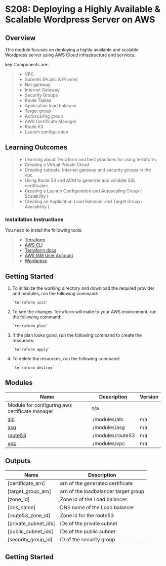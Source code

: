 # S208: Deploying a Highly Available & Scalable Wordpress Server on AWS

## Overview

This module focuses on deploying a highly available and scalable Wordpress server using AWS Cloud infrastructure and services. 

key Components are:

> - VPC
> - Subnets (Public & Private)
> - Nat gateway
> - Internet Gateway
> - Security Groups
> - Route Tables
> - Application load balancer
> - Target group
> - Autoscailing group
> - AWS Certificate Manager
> - Route 53
> - Launch configuration

## Learning Outcomes

> - Learning about Terraform and best practices for using terraform.
> - Creating a Virtual Private Cloud
> - Creating subnets, Internet gateway and security groups in the vpc.
> - Using Route 53 and ACM to generate and validate SSL certificates.
> - Creating a Launch Configuration and Autoscaling Group ( Scalability )
> - Creating an Application Load Balancer and Target Group  ( Availability )

### Installation Instructions

You need to install the following tools:

> - [Terraform](https://www.terraform.io/downloads)
> - [AWS CLI](https://docs.aws.amazon.com/cli/latest/userguide/getting-started-install.html)
> - [Terraform docs](https://terraform-docs.io/user-guide/installation/)
> - [AWS IAM User Account](https://aws.amazon.com/console/)  
> - [Wordpress](https://wordpress.org/download/)

## Getting Started

1.  To initialize the working directory and download the required provider and modules, run the following command:

		`terraform init` 

2.  To see the changes Terraform will make to your AWS environment, run the following command:

		`terraform plan` 

3.  If the plan looks good, run the following command to create the resources:

		`terraform apply` 

4.  To delete the resources, run the following command:

		`terraform destroy` 

## Modules

| Name | Description | Version |
|------|--------|---------|
| <a name="module_acm"></a> Module for configuring aws certificate manager| n/a |
| <a name="module_loadbalancer"></a> [alb](#module\_loadbalancer) | ./modules/alb | n/a |
| <a name="module_webserver"></a> [asg](#module\_webserver) | ./modules/asg | n/a |
| <a name="module_route53"></a> [route53](#module\_route53) | ./modules/route53 | n/a |
| <a name="module_subnet"></a> [vpc](#module\_subnet) | ./modules/vpc | n/a |

## Outputs

| Name | Description |
|------|-------------|
| [certificate_arn] | arn of the generated certificate |
| [target_group_arn]  | arn of the loadbalancer target group |
| [zone_id]  | Zone id of the Load balancer |
| [dns_name] | DNS name of the Load balancer |
| [route53_zone_id]  | Zone id for the route53 |
| [private_subnet_ids]  | IDs of the private subnet |
| [public_subnet_ids]  | IDs of the public subnet |
| [security_group_id]  | ID of the security group |

## Getting Started
